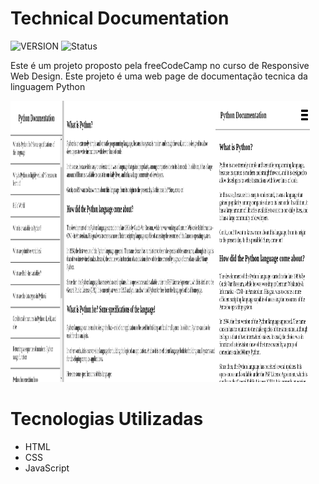 # Technical Documentation

![VERSION](http://img.shields.io/static/v1?label=VERSION&message=1.0.0&color=informational&style=appveyor)
![Status](http://img.shields.io/static/v1?label=STATUS&message=Finalizado&color=sucessw&style=appveyor)

Este é um projeto proposto pela freeCodeCamp no curso de Responsive Web Design. Este projeto é uma web page de 
documentação tecnica da linguagem Python

<div>
    <img align="left" width="65%" height="450" src="img/FCC-Technical-Documentation.png" alt="Technical Doc">
    <img width="30%" height="450" src="img/FCC-Technical-Documentation-Mobile.png" alt="Technical Doc mobile">
</div>

# Tecnologias Utilizadas

- HTML
- CSS
- JavaScript
